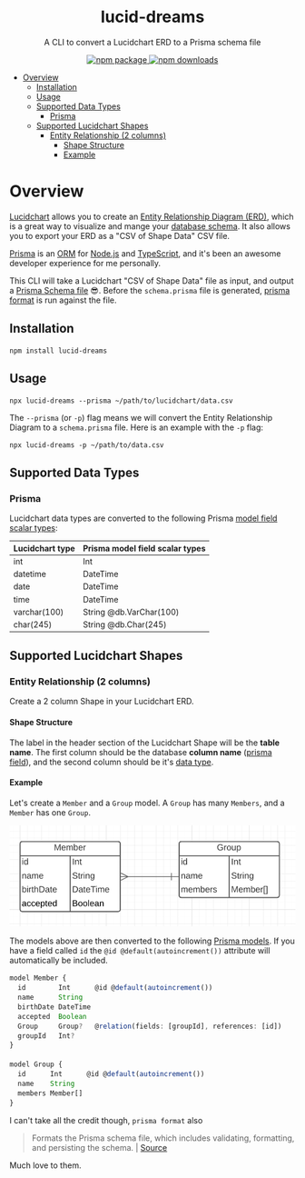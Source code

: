 <div align="center">
<br />
<br />
<h1>lucid-dreams</h1>
<p>A CLI to convert a Lucidchart ERD to a Prisma schema file</p>
<a href="https://www.npmjs.com/package/lucid-dreams">
<img src="https://img.shields.io/npm/v/lucid-dreams" alt="npm package" />
</a>
<a href="https://www.npmjs.com/package/lucid-dreams">
<img src="https://img.shields.io/npm/dt/lucid-dreams" alt="npm downloads" />
</a>
</div>

- [Overview](#overview)
  - [Installation](#installation)
  - [Usage](#usage)
  - [Supported Data Types](#supported-data-types)
    - [Prisma](#prisma)
  - [Supported Lucidchart Shapes](#supported-lucidchart-shapes)
    - [Entity Relationship (2 columns)](#entity-relationship-2-columns)
      - [Shape Structure](#shape-structure)
      - [Example](#example)

# Overview

[Lucidchart](https://lucid.co/product/lucidchart) allows you to create an [Entity Relationship Diagram (ERD)](https://www.lucidchart.com/pages/er-diagrams), which is a great way to visualize and mange your [database schema](https://www.lucidchart.com/pages/database-diagram/database-schema). It also allows you to export your ERD as a "CSV of Shape Data" CSV file.

[Prisma](https://www.prisma.io/) is an [ORM](https://www.prisma.io/docs/concepts/overview/prisma-in-your-stack/is-prisma-an-orm#what-are-orms) for [Node.js](https://nodejs.org/en/) and [TypeScript](https://www.typescriptlang.org/), and it's been an awesome developer experience for me personally.

This CLI will take a Lucidchart "CSV of Shape Data" file as input, and output a [Prisma Schema file](https://www.prisma.io/docs/concepts/components/prisma-schema) 😎. Before the `schema.prisma` file is generated, [prisma format](https://www.prisma.io/docs/reference/api-reference/command-reference#format) is run against the file.

## Installation

```shell
npm install lucid-dreams
```

## Usage

```shell
npx lucid-dreams --prisma ~/path/to/lucidchart/data.csv
```

The `--prisma` (or `-p`) flag means we will convert the Entity Relationship Diagram to a `schema.prisma` file. Here is an example with the `-p` flag:

```shell
npx lucid-dreams -p ~/path/to/data.csv
```

## Supported Data Types

### Prisma

Lucidchart data types are converted to the following Prisma [model field scalar types](https://www.prisma.io/docs/reference/api-reference/prisma-schema-reference/#model-field-scalar-types):

| Lucidchart type | Prisma model field scalar types |
| --------------- | ------------------------------- |
| int             | Int                             |
| datetime        | DateTime                        |
| date            | DateTime                        |
| time            | DateTime                        |
| varchar(100)    | String @db.VarChar(100)         |
| char(245)       | String @db.Char(245)            |

## Supported Lucidchart Shapes

### Entity Relationship (2 columns)

Create a 2 column Shape in your Lucidchart ERD.

#### Shape Structure

The label in the header section of the Lucidchart Shape will be the **table name**. The first column should be the database **column name** ([prisma field](https://www.prisma.io/docs/reference/api-reference/prisma-schema-reference/#model-fields)), and the second column should be it's [data type](https://www.prisma.io/docs/reference/api-reference/prisma-schema-reference/#model-field-scalar-types).

#### Example

Let's create a `Member` and a `Group` model. A `Group` has many `Members`, and a `Member` has one `Group`.

![Lucid Chart Members and Group](assets/lucid-chart-demo.png)

The models above are then converted to the following [Prisma models](https://www.prisma.io/docs/concepts/components/prisma-schema/data-model). If you have a field called `id` the `@id @default(autoincrement())` attribute will automatically be included.

```ts
model Member {
  id        Int      @id @default(autoincrement())
  name      String
  birthDate DateTime
  accepted  Boolean
  Group     Group?   @relation(fields: [groupId], references: [id])
  groupId   Int?
}

model Group {
  id      Int      @id @default(autoincrement())
  name    String
  members Member[]
}
```

I can't take all the credit though, `prisma format` also

> Formats the Prisma schema file, which includes validating, formatting, and persisting the schema. | [Source](https://www.prisma.io/docs/reference/api-reference/command-reference#format)

Much love to them.
